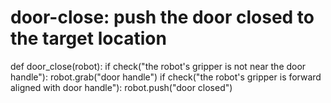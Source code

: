# door-close: push the door closed to the target location
def door_close(robot):
    if check("the robot's gripper is not near the door handle"):
        robot.grab("door handle")
    if check("the robot's gripper is forward aligned with door handle"):
        robot.push("door closed")